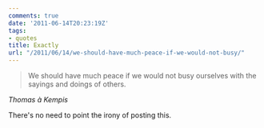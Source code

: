 ```yaml
---
comments: true
date: '2011-06-14T20:23:19Z'
tags:
- quotes
title: Exactly
url: "/2011/06/14/we-should-have-much-peace-if-we-would-not-busy/"
---
```

<blockquote class="big">We should have much peace if we would not busy ourselves with the sayings and doings of others.</blockquote>

<cite class="big">Thomas à Kempis</cite>

There's no need to point the irony of posting this.


